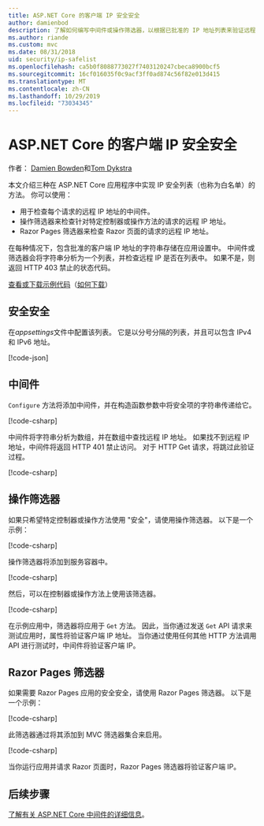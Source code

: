 ```yaml
---
title: ASP.NET Core 的客户端 IP 安全安全
author: damienbod
description: 了解如何编写中间件或操作筛选器，以根据已批准的 IP 地址列表来验证远程 IP 地址。
ms.author: riande
ms.custom: mvc
ms.date: 08/31/2018
uid: security/ip-safelist
ms.openlocfilehash: ca5b0f8088773027f7403120247cbeca8900bcf5
ms.sourcegitcommit: 16cf016035f0c9acf3ff0ad874c56f82e013d415
ms.translationtype: MT
ms.contentlocale: zh-CN
ms.lasthandoff: 10/29/2019
ms.locfileid: "73034345"
---
```

# <a name="client-ip-safelist-for-aspnet-core"></a>ASP.NET Core 的客户端 IP 安全安全

作者： [Damien Bowden](https://twitter.com/damien_bod)和[Tom Dykstra](https://github.com/tdykstra)
 
本文介绍三种在 ASP.NET Core 应用程序中实现 IP 安全列表（也称为白名单）的方法。 你可以使用：

* 用于检查每个请求的远程 IP 地址的中间件。
* 操作筛选器来检查针对特定控制器或操作方法的请求的远程 IP 地址。
* Razor Pages 筛选器来检查 Razor 页面的请求的远程 IP 地址。

在每种情况下，包含批准的客户端 IP 地址的字符串存储在应用设置中。 中间件或筛选器会将字符串分析为一个列表，并检查远程 IP 是否在列表中。 如果不是，则返回 HTTP 403 禁止的状态代码。

[查看或下载示例代码](https://github.com/aspnet/AspNetCore.Docs/tree/master/aspnetcore/security/ip-safelist/samples/2.x/ClientIpAspNetCore)（[如何下载](xref:index#how-to-download-a-sample)）

## <a name="the-safelist"></a>安全安全

在*appsettings*文件中配置该列表。 它是以分号分隔的列表，并且可以包含 IPv4 和 IPv6 地址。

[!code-json[](ip-safelist/samples/2.x/ClientIpAspNetCore/appsettings.json?highlight=2)]

## <a name="middleware"></a>中间件

`Configure` 方法将添加中间件，并在构造函数参数中将安全项的字符串传递给它。

[!code-csharp[](ip-safelist/samples/2.x/ClientIpAspNetCore/Startup.cs?name=snippet_Configure&highlight=10)]

中间件将字符串分析为数组，并在数组中查找远程 IP 地址。 如果找不到远程 IP 地址，中间件将返回 HTTP 401 禁止访问。 对于 HTTP Get 请求，将跳过此验证过程。

[!code-csharp[](ip-safelist/samples/2.x/ClientIpAspNetCore/AdminSafeListMiddleware.cs?name=snippet_ClassOnly)]

## <a name="action-filter"></a>操作筛选器

如果只希望特定控制器或操作方法使用 "安全"，请使用操作筛选器。 以下是一个示例： 

[!code-csharp[](ip-safelist/samples/2.x/ClientIpAspNetCore/Filters/ClientIpCheckFilter.cs)]

操作筛选器将添加到服务容器中。

[!code-csharp[](ip-safelist/samples/2.x/ClientIpAspNetCore/Startup.cs?name=snippet_ConfigureServices&highlight=3)]

然后，可以在控制器或操作方法上使用该筛选器。

[!code-csharp[](ip-safelist/samples/2.x/ClientIpAspNetCore/Controllers/ValuesController.cs?name=snippet_Filter&highlight=1)]

在示例应用中，筛选器将应用于 `Get` 方法。 因此，当你通过发送 `Get` API 请求来测试应用时，属性将验证客户端 IP 地址。 当你通过使用任何其他 HTTP 方法调用 API 进行测试时，中间件将验证客户端 IP。

## <a name="razor-pages-filter"></a>Razor Pages 筛选器 

如果需要 Razor Pages 应用的安全安全，请使用 Razor Pages 筛选器。 以下是一个示例： 

[!code-csharp[](ip-safelist/samples/2.x/ClientIpAspNetCore/Filters/ClientIpCheckPageFilter.cs)]

此筛选器通过将其添加到 MVC 筛选器集合来启用。

[!code-csharp[](ip-safelist/samples/2.x/ClientIpAspNetCore/Startup.cs?name=snippet_ConfigureServices&highlight=7-9)]

当你运行应用并请求 Razor 页面时，Razor Pages 筛选器将验证客户端 IP。

## <a name="next-steps"></a>后续步骤

[了解有关 ASP.NET Core 中间件的详细信息](xref:fundamentals/middleware/index)。
